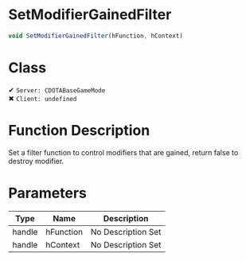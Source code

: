 # SetModifierGainedFilter
```js	
void SetModifierGainedFilter(hFunction, hContext)
```
# Class
✔ `Server: CDOTABaseGameMode`  
✖ `Client: undefined`  

# Function Description
Set a filter function to control modifiers that are gained, return false to destroy modifier.
# Parameters
Type|Name|Description
--|--|--
handle|hFunction|No Description Set
handle|hContext|No Description Set
